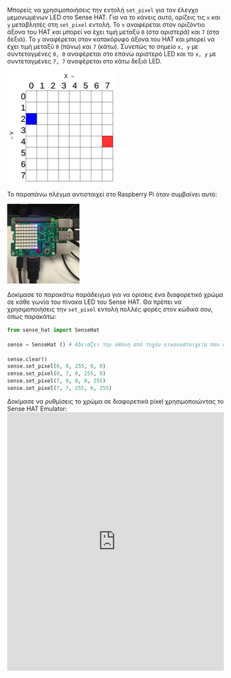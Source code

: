 Μπορείς να χρησιμοποιήσεις την εντολή ` set_pixel ` για τον έλεγχο μεμονωμένων LED στο Sense HAT. Για να το κάνεις αυτό, ορίζεις τις `x` και `y` μεταβλητές στη `set_pixel` εντολή. Το `x` αναφέρεται στον οριζόντιο άξονα του HAT και μπορεί να έχει τιμή μεταξύ `0` (στα αριστερά) και `7` (στα δεξιά). Το `y` αναφέρεται στον κατακόρυφο άξονα του HAT και μπορεί να έχει τιμή μεταξύ `0` (πάνω) και `7` (κάτω). Συνεπώς το σημείο `x, y` με συντεταγμένες `0, 0` αναφέρεται στο επάνω αριστερό LED και το `x, y` με συντεταγμένες `7, 7` αναφέρεται στο κάτω δεξιά LED.

![](images/coordinates.png)

Το παραπάνω πλέγμα αντιστοιχεί στο Raspberry Pi όταν συμβαίνει αυτό:

![](images/rpicoordinates.png)

Δοκίμασε το παρακάτω παράδειγμα για να ορίσεις ένα διαφορετικό χρώμα σε κάθε γωνία του πίνακα LED του Sense HAT. Θα πρέπει να χρησιμοποιήσεις την `set_pixel` εντολή πολλές φορές στον κώδικά σου, όπως παρακάτω:

```python
from sense_hat import SenseHat

sense = SenseHat () # Αδειάζει την οθόνη από τυχόν εικονοστοιχεία που απέμειναν στο Sense HAT. Ίσως δεν χρειάζεσαι αυτό το βήμα και μπορεί να θέλεις να επιλέξεις το πότε και που θα το προσθέσεις.

sense.clear()
sense.set_pixel(0, 0, 255, 0, 0)
sense.set_pixel(0, 7, 0, 255, 0)
sense.set_pixel(7, 0, 0, 0, 255)
sense.set_pixel(7, 7, 255, 0, 255)
```

Δοκίμασε να ρυθμίσεις το χρώμα σε διαφορετικά pixel χρησιμοποιώντας το Sense HAT Emulator: <iframe src="https://trinket.io/embed/python/78c2595904" width="100%" height="600" frameborder="0" marginwidth="0" marginheight="0" allowfullscreen mark="crwd-mark"></iframe>
